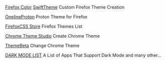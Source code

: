 
[Firefox Color](https://addons.mozilla.org/en-US/firefox/addon/firefox-color/)
[SwiftTheme](https://addons.mozilla.org/en-US/firefox/addon/swifttheme/)
Custom Firefox Theme Creation

[OnelineProton](https://github.com/lr-tech/OnelineProton/)
Proton Theme for Firefox

[FirefoxCSS Store](https://firefoxcss-store.github.io/)
Firefox Themes List

[Chrome Theme Studio](https://chrometheme.studio/)
Create Chrome Theme

[ThemeBeta](https://www.themebeta.com/)
Change Chrome Theme

[DARK MODE LIST](https://www.darkmodelist.com/)
A List of Apps That Support Dark Mode and many other...
